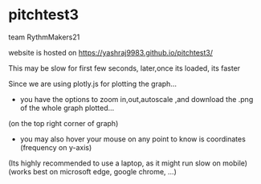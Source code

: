 # pitchtest3
team RythmMakers21

website is hosted on https://yashraj9983.github.io/pitchtest3/

This may be slow for first few seconds, later,once its loaded, its faster

Since we are using plotly.js for plotting the graph...

 - you have the options to zoom in,out,autoscale ,and download the .png of the whole graph plotted...

(on the top right corner of graph)

 - you may also hover your mouse on any point to know is coordinates (frequency on y-axis)

(Its highly recommended to use a laptop, as it might run slow on mobile)
(works best on microsoft edge, google chrome, ...)
